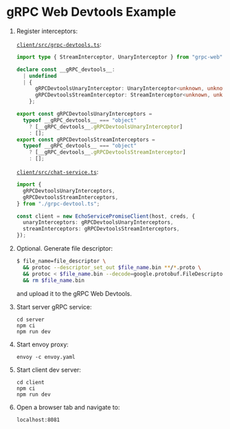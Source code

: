 # gRPC Web Devtools Example

1. Register interceptors:

   [`client/src/grpc-devtools.ts`](./client/src/grpc-devtools.ts):

   ```ts
   import type { StreamInterceptor, UnaryInterceptor } from "grpc-web";

   declare const __gRPC_devtools__:
     | undefined
     | {
         gRPCDevtoolsUnaryInterceptor: UnaryInterceptor<unknown, unknown>;
         gRPCDevtoolsStreamInterceptor: StreamInterceptor<unknown, unknown>;
       };

   export const gRPCDevtoolsUnaryInterceptors =
     typeof __gRPC_devtools__ === "object"
       ? [__gRPC_devtools__.gRPCDevtoolsUnaryInterceptor]
       : [];
   export const gRPCDevtoolsStreamInterceptors =
     typeof __gRPC_devtools__ === "object"
       ? [__gRPC_devtools__.gRPCDevtoolsStreamInterceptor]
       : [];
   ```

   [`client/src/chat-service.ts`](./client/src/chat-service.ts#L26-L30):

   ```ts
   import {
     gRPCDevtoolsUnaryInterceptors,
     gRPCDevtoolsStreamInterceptors,
   } from "./grpc-devtool.ts";

   const client = new EchoServicePromiseClient(host, creds, {
     unaryInterceptors: gRPCDevtoolsUnaryInterceptors,
     streamInterceptors: gRPCDevtoolsStreamInterceptors,
   });
   ```

2. Optional. Generate file descriptor:

   ```sh
   $ file_name=file_descriptor \
     && protoc --descriptor_set_out $file_name.bin **/*.proto \
     && protoc < $file_name.bin --decode=google.protobuf.FileDescriptorSet google/protobuf/descriptor.proto > $file_name \
     && rm $file_name.bin
   ```

   and upload it to the gRPC Web Devtools.

3. Start server gRPC service:

   ```shell
   cd server
   npm ci
   npm run dev
   ```

4. Start envoy proxy:

   ```shell
   envoy -c envoy.yaml
   ```

5. Start client dev server:

   ```shell
   cd client
   npm ci
   npm run dev
   ```

6. Open a browser tab and navigate to:

   ```
   localhost:8081
   ```
